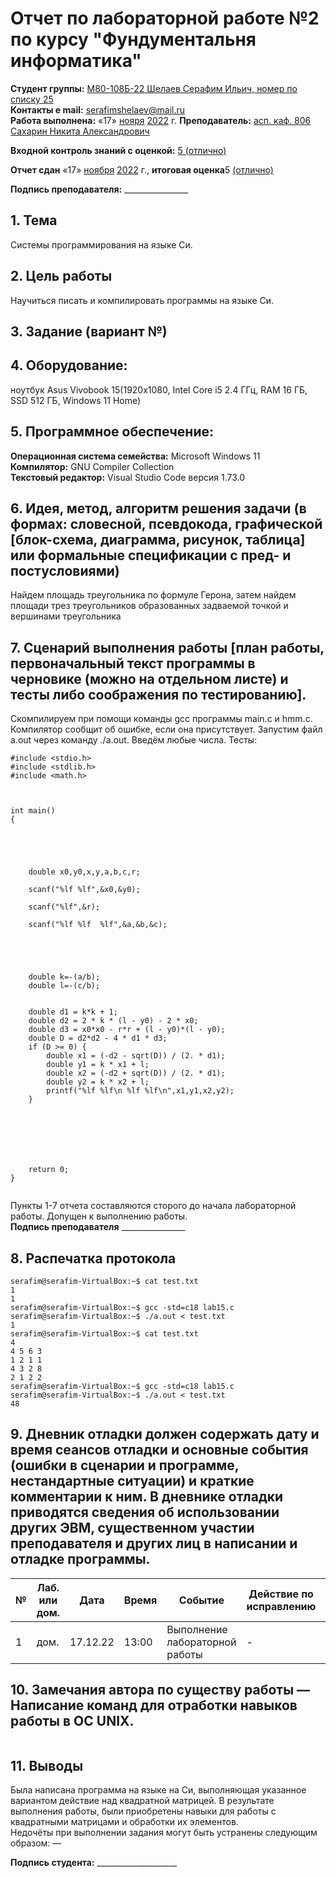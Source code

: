 # Отчет по лабораторной работе №2 по курсу "Фундументальня информатика" 
<b>Студент группы:</b> <ins>М80-108Б-22 Шелаев Серафим Ильич, номер по списку 25</ins>  
<b>Контакты e mail:</b> <ins>serafimshelaev@mail.ru</ins>  
<b>Работа выполнена:</b> «17» <ins>нояря</ins> <ins>2022</ins> г.
<b>Преподаватель:</b> <ins>асп. каф. 806 Сахарин Никита Александрович</ins>

<b>Входной контроль знаний с оценкой:</b> <ins>5 (отлично)</ins>

<b>Отчет сдан</b> «17» <ins>ноября</ins> <ins>2022</ins> г., <b>итоговая оценка</b>5 <ins> (отлично)</ins>                                                          

<b>Подпись преподавателя:</b> ________________
## 1. Тема
Системы программирования на языке Си.
## 2. Цель работы
Научиться писать и компилировать программы на языке Си.
## 3. Задание (вариант №)

## 4. Оборудование:
ноутбук  Asus Vivobook 15(1920x1080, Intel Core i5 2.4 ГГц, RAM 16 ГБ, SSD 512 ГБ, Windows 11 Home)
## 5. Программное обеспечение:
<b>Операционная система семейства:</b> Microsoft Windows 11<br/> 
<b>Компилятор:</b> GNU Compiler Collection<br/>
<b>Текстовый редактор:</b> Visual Studio Code версия 1.73.0<br/>
## 6. Идея, метод, алгоритм решения задачи (в формах: словесной, псевдокода, графической [блок-схема, диаграмма, рисунок, таблица] или формальные спецификации с пред- и постусловиями)
Найдем площадь треугольника по формуле Герона, затем найдем площади трез треугольников образованных задваемой точкой и вершинами треугольника
## 7. Сценарий выполнения работы [план работы, первоначальный текст программы в черновике (можно на отдельном листе) и тесты либо соображения по тестированию]. 
Скомпилируем при помощи команды gcc программы main.c и hmm.c.
Компилятор сообщит об ошибке, если она присутствует.
Запустим файл a.out через команду ./a.out.
Введём любые числа.
Тесты:
```
#include <stdio.h>
#include <stdlib.h>
#include <math.h>



int main()
{
 

 


    double x0,y0,x,y,a,b,c,r;
  
    scanf("%lf %lf",&x0,&y0);
 
    scanf("%lf",&r); 

    scanf("%lf %lf  %lf",&a,&b,&c);





    double k=-(a/b);
    double l=-(c/b);

 
    double d1 = k*k + 1;
    double d2 = 2 * k * (l - y0) - 2 * x0;
    double d3 = x0*x0 - r*r + (l - y0)*(l - y0);
    double D = d2*d2 - 4 * d1 * d3;
    if (D >= 0) {
        double x1 = (-d2 - sqrt(D)) / (2. * d1);
        double y1 = k * x1 + l;
        double x2 = (-d2 + sqrt(D)) / (2. * d1);
        double y2 = k * x2 + l;
        printf("%lf %lf\n %lf %lf\n",x1,y1,x2,y2); 
    }



      
  
 
  
    return 0;
}
  
```



Пункты 1-7 отчета составляются сторого до начала лабораторной работы.
Допущен к выполнению работы.  
<b>Подпись преподавателя</b> ________________
## 8. Распечатка протокола 
```
serafim@serafim-VirtualBox:~$ cat test.txt
1
1
serafim@serafim-VirtualBox:~$ gcc -std=c18 lab15.c
serafim@serafim-VirtualBox:~$ ./a.out < test.txt
1
serafim@serafim-VirtualBox:~$ cat test.txt
4
4 5 6 3
1 2 1 1
4 3 2 8
2 1 2 2
serafim@serafim-VirtualBox:~$ gcc -std=c18 lab15.c
serafim@serafim-VirtualBox:~$ ./a.out < test.txt
48

```
## 9. Дневник отладки должен содержать дату и время сеансов отладки и основные события (ошибки в сценарии и программе, нестандартные ситуации) и краткие комментарии к ним. В дневнике отладки приводятся сведения об использовании других ЭВМ, существенном участии преподавателя и других лиц в написании и отладке программы.

| № |  Лаб. или дом. | Дата | Время | Событие | Действие по исправлению | Примечание |
| ------ | ------ | ------ | ------ | ------ | ------ | ------ |
| 1 | дом. | 17.12.22 | 13:00 | Выполнение лабораторной работы | - | - |
## 10. Замечания автора по существу работы — Написание команд для отработки навыков работы в ОС UNIX.
```
```
## 11. Выводы
Была написана программа на языке на Си, выполняющая указанное вариантом действие над квадратной матрицей. В результате выполнения работы, были приобретены навыки для работы с квадратными матрицами и обработки их элементов.  
Недочёты при выполнении задания могут быть устранены следующим образом: —

<b>Подпись студента:</b> ____________________




